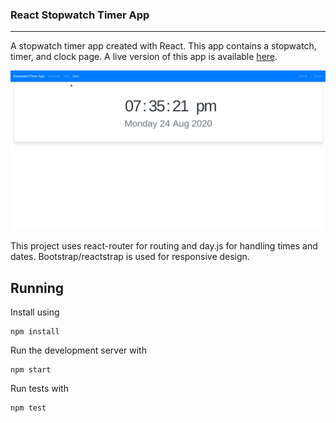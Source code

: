 ### React Stopwatch Timer App
---
A stopwatch timer app created with React. This app contains a stopwatch, timer, and clock page.
A live version of this app is available [here](https://nroboto-stopwatch-timer.herokuapp.com/).

![Preview of app](preview.gif)

This project uses react-router for routing and day.js for handling times and dates. Bootstrap/reactstrap is used for responsive design.

## Running
Install using
```
npm install
```
Run the development server with 
```
npm start
```
Run tests with
```
npm test
```
